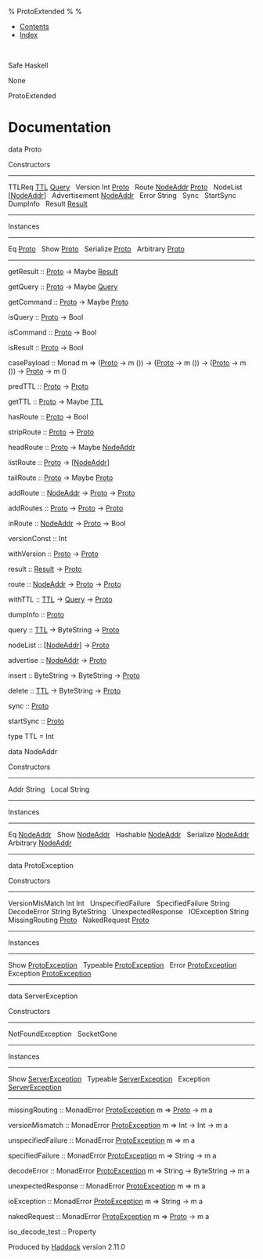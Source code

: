 % ProtoExtended
% 
% 

-   [Contents](index.html)
-   [Index](doc-index.html)

 

Safe Haskell

None

ProtoExtended

Documentation
=============

data Proto

Constructors

  ------------------------------------------------------------------------------------- ---
  TTLReq [TTL](ProtoExtended.html#t:TTL) [Query](Data-MemTimeState.html#t:Query)         
  Version Int [Proto](ProtoExtended.html#t:Proto)                                        
  Route [NodeAddr](ProtoExtended.html#t:NodeAddr) [Proto](ProtoExtended.html#t:Proto)    
  NodeList [[NodeAddr](ProtoExtended.html#t:NodeAddr)]                                   
  Advertisement [NodeAddr](ProtoExtended.html#t:NodeAddr)                                
  Error String                                                                           
  Sync                                                                                   
  StartSync                                                                              
  DumpInfo                                                                               
  Result [Result](Data-MemTimeState.html#t:Result)                                       
  ------------------------------------------------------------------------------------- ---

Instances

  ----------------------------------------------- ---
  Eq [Proto](ProtoExtended.html#t:Proto)           
  Show [Proto](ProtoExtended.html#t:Proto)         
  Serialize [Proto](ProtoExtended.html#t:Proto)    
  Arbitrary [Proto](ProtoExtended.html#t:Proto)    
  ----------------------------------------------- ---

getResult :: [Proto](ProtoExtended.html#t:Proto) -\> Maybe
[Result](Data-MemTimeState.html#t:Result)

getQuery :: [Proto](ProtoExtended.html#t:Proto) -\> Maybe
[Query](Data-MemTimeState.html#t:Query)

getCommand :: [Proto](ProtoExtended.html#t:Proto) -\> Maybe
[Proto](ProtoExtended.html#t:Proto)

isQuery :: [Proto](ProtoExtended.html#t:Proto) -\> Bool

isCommand :: [Proto](ProtoExtended.html#t:Proto) -\> Bool

isResult :: [Proto](ProtoExtended.html#t:Proto) -\> Bool

casePayload :: Monad m =\> ([Proto](ProtoExtended.html#t:Proto) -\> m
()) -\> ([Proto](ProtoExtended.html#t:Proto) -\> m ()) -\>
([Proto](ProtoExtended.html#t:Proto) -\> m ()) -\>
[Proto](ProtoExtended.html#t:Proto) -\> m ()

predTTL :: [Proto](ProtoExtended.html#t:Proto) -\>
[Proto](ProtoExtended.html#t:Proto)

getTTL :: [Proto](ProtoExtended.html#t:Proto) -\> Maybe
[TTL](ProtoExtended.html#t:TTL)

hasRoute :: [Proto](ProtoExtended.html#t:Proto) -\> Bool

stripRoute :: [Proto](ProtoExtended.html#t:Proto) -\>
[Proto](ProtoExtended.html#t:Proto)

headRoute :: [Proto](ProtoExtended.html#t:Proto) -\> Maybe
[NodeAddr](ProtoExtended.html#t:NodeAddr)

listRoute :: [Proto](ProtoExtended.html#t:Proto) -\>
[[NodeAddr](ProtoExtended.html#t:NodeAddr)]

tailRoute :: [Proto](ProtoExtended.html#t:Proto) -\> Maybe
[Proto](ProtoExtended.html#t:Proto)

addRoute :: [NodeAddr](ProtoExtended.html#t:NodeAddr) -\>
[Proto](ProtoExtended.html#t:Proto) -\>
[Proto](ProtoExtended.html#t:Proto)

addRoutes :: [Proto](ProtoExtended.html#t:Proto) -\>
[Proto](ProtoExtended.html#t:Proto) -\>
[Proto](ProtoExtended.html#t:Proto)

inRoute :: [NodeAddr](ProtoExtended.html#t:NodeAddr) -\>
[Proto](ProtoExtended.html#t:Proto) -\> Bool

versionConst :: Int

withVersion :: [Proto](ProtoExtended.html#t:Proto) -\>
[Proto](ProtoExtended.html#t:Proto)

result :: [Result](Data-MemTimeState.html#t:Result) -\>
[Proto](ProtoExtended.html#t:Proto)

route :: [NodeAddr](ProtoExtended.html#t:NodeAddr) -\>
[Proto](ProtoExtended.html#t:Proto) -\>
[Proto](ProtoExtended.html#t:Proto)

withTTL :: [TTL](ProtoExtended.html#t:TTL) -\>
[Query](Data-MemTimeState.html#t:Query) -\>
[Proto](ProtoExtended.html#t:Proto)

dumpInfo :: [Proto](ProtoExtended.html#t:Proto)

query :: [TTL](ProtoExtended.html#t:TTL) -\> ByteString -\>
[Proto](ProtoExtended.html#t:Proto)

nodeList :: [[NodeAddr](ProtoExtended.html#t:NodeAddr)] -\>
[Proto](ProtoExtended.html#t:Proto)

advertise :: [NodeAddr](ProtoExtended.html#t:NodeAddr) -\>
[Proto](ProtoExtended.html#t:Proto)

insert :: ByteString -\> ByteString -\>
[Proto](ProtoExtended.html#t:Proto)

delete :: [TTL](ProtoExtended.html#t:TTL) -\> ByteString -\>
[Proto](ProtoExtended.html#t:Proto)

sync :: [Proto](ProtoExtended.html#t:Proto)

startSync :: [Proto](ProtoExtended.html#t:Proto)

type TTL = Int

data NodeAddr

Constructors

  -------------- ---
  Addr String     
  Local String    
  -------------- ---

Instances

  ----------------------------------------------------- ---
  Eq [NodeAddr](ProtoExtended.html#t:NodeAddr)           
  Show [NodeAddr](ProtoExtended.html#t:NodeAddr)         
  Hashable [NodeAddr](ProtoExtended.html#t:NodeAddr)     
  Serialize [NodeAddr](ProtoExtended.html#t:NodeAddr)    
  Arbitrary [NodeAddr](ProtoExtended.html#t:NodeAddr)    
  ----------------------------------------------------- ---

data ProtoException

Constructors

  ---------------------------------------------------- ---
  VersionMisMatch Int Int                               
  UnspecifiedFailure                                    
  SpecifiedFailure String                               
  DecodeError String ByteString                         
  UnexpectedResponse                                    
  IOException String                                    
  MissingRouting [Proto](ProtoExtended.html#t:Proto)    
  NakedRequest [Proto](ProtoExtended.html#t:Proto)      
  ---------------------------------------------------- ---

Instances

  ----------------------------------------------------------------- ---
  Show [ProtoException](ProtoExtended.html#t:ProtoException)         
  Typeable [ProtoException](ProtoExtended.html#t:ProtoException)     
  Error [ProtoException](ProtoExtended.html#t:ProtoException)        
  Exception [ProtoException](ProtoExtended.html#t:ProtoException)    
  ----------------------------------------------------------------- ---

data ServerException

Constructors

  ------------------- ---
  NotFoundException    
  SocketGone           
  ------------------- ---

Instances

  ------------------------------------------------------------------- ---
  Show [ServerException](ProtoExtended.html#t:ServerException)         
  Typeable [ServerException](ProtoExtended.html#t:ServerException)     
  Exception [ServerException](ProtoExtended.html#t:ServerException)    
  ------------------------------------------------------------------- ---

missingRouting :: MonadError
[ProtoException](ProtoExtended.html#t:ProtoException) m =\>
[Proto](ProtoExtended.html#t:Proto) -\> m a

versionMismatch :: MonadError
[ProtoException](ProtoExtended.html#t:ProtoException) m =\> Int -\> Int
-\> m a

unspecifiedFailure :: MonadError
[ProtoException](ProtoExtended.html#t:ProtoException) m =\> m a

specifiedFailure :: MonadError
[ProtoException](ProtoExtended.html#t:ProtoException) m =\> String -\> m
a

decodeError :: MonadError
[ProtoException](ProtoExtended.html#t:ProtoException) m =\> String -\>
ByteString -\> m a

unexpectedResponse :: MonadError
[ProtoException](ProtoExtended.html#t:ProtoException) m =\> m a

ioException :: MonadError
[ProtoException](ProtoExtended.html#t:ProtoException) m =\> String -\> m
a

nakedRequest :: MonadError
[ProtoException](ProtoExtended.html#t:ProtoException) m =\>
[Proto](ProtoExtended.html#t:Proto) -\> m a

iso\_decode\_test :: Property

Produced by [Haddock](http://www.haskell.org/haddock/) version 2.11.0
